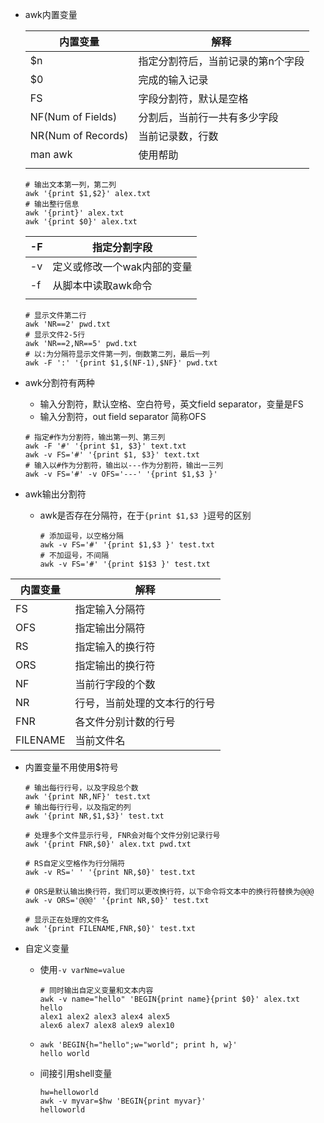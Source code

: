 - awk内置变量

  | 内置变量           | 解释                              |
  | ------------------ | --------------------------------- |
  | $n                 | 指定分割符后，当前记录的第n个字段 |
  | $0                 | 完成的输入记录                    |
  | FS                 | 字段分割符，默认是空格            |
  | NF(Num of Fields)  | 分割后，当前行一共有多少字段      |
  | NR(Num of Records) | 当前记录数，行数                  |
  | man awk            | 使用帮助                          |
  |                    |                                   |

  ```shell
  # 输出文本第一列，第二列
  awk '{print $1,$2}' alex.txt
  # 输出整行信息
  awk '{print}' alex.txt 
  awk '{print $0}' alex.txt
  ```

  | -F   | 指定分割字段                |
  | ---- | --------------------------- |
  | -v   | 定义或修改一个wak内部的变量 |
  | -f   | 从脚本中读取awk命令         |
  |      |                             |

  ```shell
  # 显示文件第二行
  awk 'NR==2' pwd.txt
  # 显示文件2-5行
  awk 'NR==2,NR==5' pwd.txt
  # 以:为分隔符显示文件第一列，倒数第二列，最后一列
  awk -F ':' '{print $1,$(NF-1),$NF}' pwd.txt
  ```

- awk分割符有两种

  - 输入分割符，默认空格、空白符号，英文field separator，变量是FS
  - 输入分割符，out field separator 简称OFS

  ```shell
  # 指定#作为分割符，输出第一列、第三列
  awk -F '#' '{print $1, $3}' text.txt
  awk -v FS='#' '{print $1, $3}' text.txt
  # 输入以#作为分割符，输出以---作为分割符，输出一三列
  awk -v FS='#' -v OFS='---' '{print $1,$3 }'
  ```

- awk输出分割符

  - awk是否存在分隔符，在于`{print $1,$3 }`逗号的区别

    ```shell
    # 添加逗号，以空格分隔
    awk -v FS='#' '{print $1,$3 }' test.txt
    # 不加逗号，不间隔
    awk -v FS='#' '{print $1$3 }' test.txt
    ```

| 内置变量 | 解释                         |
| -------- | ---------------------------- |
| FS       | 指定输入分隔符               |
| OFS      | 指定输出分隔符               |
| RS       | 指定输入的换行符             |
| ORS      | 指定输出的换行符             |
| NF       | 当前行字段的个数             |
| NR       | 行号，当前处理的文本行的行号 |
| FNR      | 各文件分别计数的行号         |
| FILENAME | 当前文件名                   |

- 内置变量不用使用$符号

  ```shell
  # 输出每行行号，以及字段总个数
  awk '{print NR,NF}' test.txt
  # 输出每行行号，以及指定的列
  awk '{print NR,$1,$3}' test.txt
  
  # 处理多个文件显示行号, FNR会对每个文件分别记录行号
  awk '{print FNR,$0}' alex.txt pwd.txt
  
  # RS自定义空格作为行分隔符
  awk -v RS=' ' '{print NR,$0}' test.txt
  
  # ORS是默认输出换行符，我们可以更改换行符，以下命令将文本中的换行符替换为@@@
  awk -v ORS='@@@' '{print NR,$0}' test.txt
  
  # 显示正在处理的文件名
  awk '{print FILENAME,FNR,$0}' test.txt
  ```

- 自定义变量

  - 使用`-v varNme=value`

    ```shell
    # 同时输出自定义变量和文本内容
    awk -v name="hello" 'BEGIN{print name}{print $0}' alex.txt
    hello
    alex1 alex2 alex3 alex4 alex5
    alex6 alex7 alex8 alex9 alex10
    ```

  - ```shell
    awk 'BEGIN{h="hello";w="world"; print h, w}'
    hello world
    ```

  - 间接引用shell变量

    ```shell
    hw=helloworld
    awk -v myvar=$hw 'BEGIN{print myvar}'
    helloworld
    ```

    

